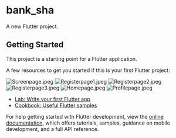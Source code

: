 # bank_sha

A new Flutter project.

## Getting Started

This project is a starting point for a Flutter application.

A few resources to get you started if this is your first Flutter project:

![Screenpage.jpeg](https://github.com/RianCahyadi08/bank_sha/blob/902fb24cca378baa17a71bfa7181a10d3cd9333d/Documentation/Screen%20page.jpeg) ![Registerpage1.jpeg](https://github.com/RianCahyadi08/bank_sha/blob/902fb24cca378baa17a71bfa7181a10d3cd9333d/Documentation/Register-page1.jpeg) ![Registerpage2.jpeg](https://github.com/RianCahyadi08/bank_sha/blob/902fb24cca378baa17a71bfa7181a10d3cd9333d/Documentation/Register-page2.jpeg) ![Registerpage3.jpeg](https://github.com/RianCahyadi08/bank_sha/blob/902fb24cca378baa17a71bfa7181a10d3cd9333d/Documentation/Register-page3.jpeg)
![Homepage.jpeg](https://github.com/RianCahyadi08/bank_sha/blob/902fb24cca378baa17a71bfa7181a10d3cd9333d/Documentation/Homepage.jpeg) ![Profilepage.jpeg](https://github.com/RianCahyadi08/bank_sha/blob/902fb24cca378baa17a71bfa7181a10d3cd9333d/Documentation/Profile-page.jpeg)

- [Lab: Write your first Flutter app](https://docs.flutter.dev/get-started/codelab)
- [Cookbook: Useful Flutter samples](https://docs.flutter.dev/cookbook)

For help getting started with Flutter development, view the
[online documentation](https://docs.flutter.dev/), which offers tutorials,
samples, guidance on mobile development, and a full API reference.
